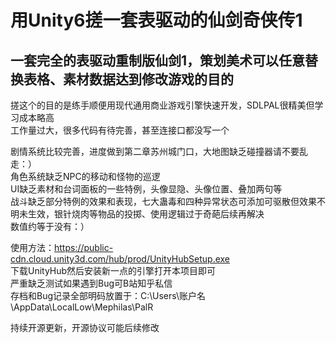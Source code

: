 用Unity6搓一套表驱动的仙剑奇侠传1
=
一套完全的表驱动重制版仙剑1，策划美术可以任意替换表格、素材数据达到修改游戏的目的
-
搓这个的目的是练手顺便用现代通用商业游戏引擎快速开发，SDLPAL很精美但学习成本略高  
工作量过大，很多代码有待完善，甚至连接口都没写一个  
  
剧情系统比较完善，进度做到第二章苏州城门口，大地图缺乏碰撞器请不要乱走：）  
角色系统缺乏NPC的移动和怪物的巡逻  
UI缺乏素材和台词面板的一些特例，头像显隐、头像位置、叠加两句等  
战斗缺乏部分特例的效果和表现，七大蛊毒和四种异常状态可添加可驱散但效果不明未生效，银针烧肉等物品的投掷、使用逻辑过于奇葩后续再解决  
数值约等于没有：）  
  
使用方法：https://public-cdn.cloud.unity3d.com/hub/prod/UnityHubSetup.exe  
下载UnityHub然后安装新一点的引擎打开本项目即可  
严重缺乏测试如果遇到Bug可B站知乎私信  
存档和Bug记录全部明码放置于：C:\Users\账户名\AppData\LocalLow\Mephilas\PalR  
  
持续开源更新，开源协议可能后续修改
